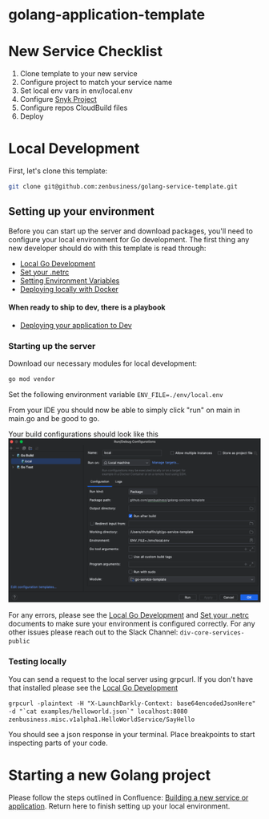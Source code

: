 # golang-application-template

# New Service Checklist
1. Clone template to your new service
2. Configure project to match your service name
3. Set local env vars in env/local.env
4. Configure [Snyk Project](https://counsl.atlassian.net/wiki/spaces/ENG/pages/3813867616/Configuring+Synk+for+a+Github+Project)
5. Configure repos CloudBuild files
6. Deploy

# Local Development
First, let's clone this template:

```bash
git clone git@github.com:zenbusiness/golang-service-template.git
```

## Setting up your environment
Before you can start up the server and download packages, you'll need to configure your local environment
for Go development. The first thing any new developer should do with this template is read through:
- [Local Go Development](LocalGoDevelopment.md)
- [Set your .netrc](netrc.md)
- [Setting Environment Variables](SettingEnvVars.md)
- [Deploying locally with Docker](LocalBuild.md)

#### When ready to ship to dev, there is a playbook
- [Deploying your application to Dev](DeploymentManifest.md)


### Starting up the server
Download our necessary modules for local development:
```bash
go mod vendor
```

Set the following environment variable
`ENV_FILE=./env/local.env`

From your IDE you should now be able to simply click "run" on main in main.go and be good to go.

Your build configurations should look like this
![goland_build.png](goland_build.png)

For any errors, please see the [Local Go Development](LocalGoDevelopment.md) and [Set your .netrc](netrc.md) documents to make sure your environment
is configured correctly. For any other issues please reach out to the Slack Channel: `div-core-services-public`

### Testing locally
You can send a request to the local server using grpcurl. If you don't have that installed please see the [Local Go Development](LocalGoDevelopment.md)
```shell
grpcurl -plaintext -H "X-LaunchDarkly-Context: base64encodedJsonHere" -d "`cat examples/helloworld.json`" localhost:8080 zenbusiness.misc.v1alpha1.HelloWorldService/SayHello
```

You should see a json response in your terminal. Place breakpoints to start inspecting parts of your code.

# Starting a new Golang project

Please follow the steps outlined in Confluence: [Building a new service or application](https://counsl.atlassian.net/l/cp/urQAsYdj). Return here to finish setting up your local environment.
